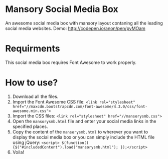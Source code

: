 # Mansory Social Media Box
An awesome social media box with mansory layout contaning all the leading social media websites.
Demo: http://codepen.io/anon/pen/pvMOam

# Requirments
This social media box requires Font Awesome to work properly.

# How to use?
1. Download all the files.
2. Import the Font Awesome CSS file:
  `<link rel="stylesheet" href="//maxcdn.bootstrapcdn.com/font-awesome/4.3.0/css/font-awesome.min.css">`
3. Import the CSS files:
  `<link rel="stylesheet" href="//mansorysmb.css">`
4. Open the `mansorysmb.html` file and enter your social media links in the specified places.
5. Copy the content of the `mansorysmb.html` to wherever you want to display the social media box or you can simply include the HTML file using jQuery:
  `<script> $(function(){$("#includedContent").load("mansorysmb.html"); });</script>`
6. Voila!

